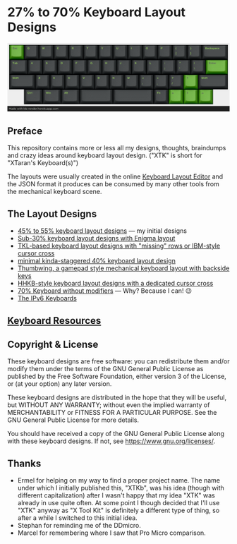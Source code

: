 27% to 70% Keyboard Layout Designs
==================================

![XTHH 48 rendered with GMK Terminal](Images/XTHH-48.GMK-Terminal.png)

Preface
-------

This repository contains more or less all my designs, thoughts,
braindumps and crazy ideas around keyboard layout design.
("XTK" is short for "XTaran's Keyboard(s)")

The layouts were usually created in the online [Keyboard Layout
Editor](http://www.keyboard-layout-editor.com/) and the JSON format it
produces can be consumed by many other tools from the mechanical
keyboard scene.

The Layout Designs
------------------

* [45% to 55% keyboard layout designs](XTK.md) — my initial designs
* [Sub-30% keyboard layout designs with Enigma layout](Painigma27.md)
* [TKL-based keyboard layout designs with "missing" rows or IBM-style cursor cross](XTKL.md)
* [minimal kinda-staggered 40% keyboard layout design](XTM.md)
* [Thumbwing, a gamepad style mechanical keyboard layout with backside keys](Thumbwing.md)
* [HHKB-style keyboard layout designs with a dedicated cursor cross](HHKB-with-cursor-cross.md)
* [70% Keyboard without modifiers](NoMod.md) — Why? Because I can! 😉
* [The IPv6 Keyboards](IPv6-Keyboard.md)

[Keyboard Resources](Resources.md)
----------------------------------

Copyright & License
-------------------

These keyboard designs are free software: you can redistribute them
and/or modify them under the terms of the GNU General Public License
as published by the Free Software Foundation, either version 3 of the
License, or (at your option) any later version.

These keyboard designs are distributed in the hope that they will be
useful, but WITHOUT ANY WARRANTY; without even the implied warranty of
MERCHANTABILITY or FITNESS FOR A PARTICULAR PURPOSE.  See the GNU
General Public License for more details.

You should have received a copy of the GNU General Public License
along with these keyboard designs.  If not, see
https://www.gnu.org/licenses/.

Thanks
------

* Ermel for helping on my way to find a proper project name. The name
  under which I initially published this, "XTKb", was his idea (though
  with different capitalization) after I wasn't happy that my idea
  "XTK" was already in use quite often. At some point I though decided
  that I'll use "XTK" anyway as "X Tool Kit" is definitely a different
  type of thing, so after a while I switched to this initial idea.
* Stephan for reminding me of the DDmicro.
* Marcel for remembering where I saw that Pro Micro comparison.
